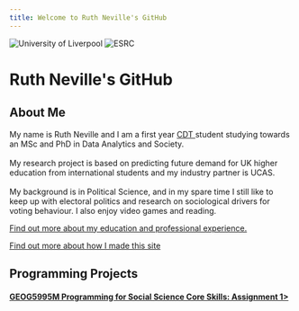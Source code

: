 ```yaml
---
title: Welcome to Ruth Neville's GitHub
---
```

![University of Liverpool](https://user-images.githubusercontent.com/71274167/97724887-6af12480-1ac5-11eb-823c-687199a9b36e.png) ![ESRC](https://user-images.githubusercontent.com/71274167/97725173-c7ecda80-1ac5-11eb-9be1-fa21d09976eb.png)

<h1> Ruth Neville's GitHub </h1> 

<h2> About Me </h2>
<p> My name is Ruth Neville and I am a first year <a href="https://datacdt.org/"> CDT </a> student studying towards an MSc and PhD in Data Analytics and Society.<br> 
  <br>
My research project is based on predicting future demand for UK higher education from international students and my industry partner is UCAS.<br>
  <br>
My background is in Political Science, and in my spare time I still like to keep up with electoral politics and research on sociological drivers for voting behaviour. I also enjoy video games and reading.</p>

<p> <a href="https://ruthneville.github.io/education.html">Find out more about my education and professional experience.</a> </p>

<p> <a href="https://ruthneville.github.io/about.html">Find out more about how I made this site </a> </p>

<h2> Programming Projects </h2>
<h4> <a href="https://ruthneville.github.io/ABM.html"> GEOG5995M Programming for Social Science Core Skills: Assignment 1> </a> </h4> 
